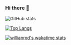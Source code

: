 ### Hi there 👋

![GitHub stats](https://github-readme-stats.vercel.app/api?username=andras-tim&show_icons=true&theme=tokyonight&count_private=true&hide=stars)

[![Top Langs](https://github-readme-stats.vercel.app/api/top-langs/?username=andras-tim&layout=compact)](https://github.com/anuraghazra/github-readme-stats)

[![willianrod's wakatime stats](https://github-readme-stats.vercel.app/api/wakatime?username=andrastim)](https://github.com/anuraghazra/github-readme-stats)

